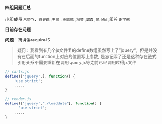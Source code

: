 #### 四组问题汇总 

小组成员 `吕赟飞`，`肖光瑞` ,`王鹏` , `谢鑫鹏` ,`祖莹` ,`郭森`  ,`何小娟` ,组长 `谢宇航`

**目前存在问题**

**问题**：再讲讲requireJS

> 疑问：我看到有几个js文件里的define数组虽然写上了”jquery“，但是并没有在后面的function上对应的位置写上参数, 是忘记写了还是这种存在链式引用关系不需要重新在调用jquery.js等之前已经调用过得js文件

```javascript
// carts.js
define(['jquery',], function() {
    'use strict';
    .....
}
       
// render.js
define(['jquery',"./loaddata"], function() {
      'use strict';
    .....
}
```

